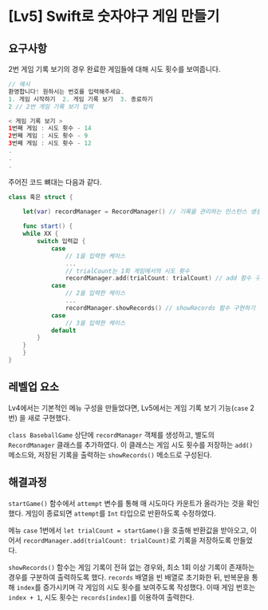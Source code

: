 # [Lv5] Swift로 숫자야구 게임 만들기

## 요구사항

2번 게임 기록 보기의 경우 완료한 게임들에 대해 시도 횟수를 보여줍니다.

```swift
// 예시
환영합니다! 원하시는 번호를 입력해주세요.
1. 게임 시작하기  2. 게임 기록 보기  3. 종료하기
2 // 2번 게임 기록 보기 입력

< 게임 기록 보기 >
1번째 게임 : 시도 횟수 - 14
2번째 게임 : 시도 횟수 - 9
3번째 게임 : 시도 횟수 - 12
.
.
.
```

주어진 코드 뼈대는 다음과 같다.

```swift
class 혹은 struct {

	let(var) recordManager = RecordManager() // 기록을 관리하는 인스턴스 생성
	
	func start() {
    while XX { 
	    switch 입력값 {
		    case 
			    // 1을 입력한 케이스
			    ...
			    // trialCount는 1회 게임에서의 시도 횟수
			    recordManager.add(trialCount: trialCount) // add 함수 구현하기
		    case 
			    // 2을 입력한 케이스
			    ...
			    recordManager.showRecords() // showRecords 함수 구현하기
		    case 
			    // 3을 입력한 케이스
		    default
	    }
    }
	}
}
```

## 레벨업 요소

Lv4에서는 기본적인 메뉴 구성을 만들었다면, Lv5에서는 게임 기록 보기 기능(```case``` 2번) 을 새로 구현했다.

```class BaseballGame``` 상단에 ```recordManager``` 객체를 생성하고, 별도의 ```RecordManager``` 클래스를 추가하였다. 이 클래스는 게임 시도 횟수를 저장하는 ```add()``` 메소드와, 저장된 기록을 출력하는 ```showRecords()``` 메소드로 구성된다.


## 해결과정

```startGame()``` 함수에서 ```attempt``` 변수를 통해 매 시도마다 카운트가 올라가는 것을 확인했다. 게임이 종료되면 ```attempt```를 ```Int``` 타입으로 반환하도록 수정하였다.

메뉴 ```case``` 1번에서 ```let trialCount = startGame()```을 호출해 반환값을 받아오고, 이어서 ```recordManager.add(trialCount: trialCount)```로 기록을 저장하도록 만들었다.


```showRecords()``` 함수는 게임 기록이 전혀 없는 경우와, 최소 1회 이상 기록이 존재하는 경우를 구분하여 출력하도록 했다. ```records``` 배열을 빈 배열로 초기화한 뒤, 반복문을 통해 ```index```를 증가시키며 각 게임의 시도 횟수를 보여주도록 작성했다. 이때 게임 번호는 ```index + 1```, 시도 횟수는 ```records[index]```를 이용하여 출력한다.

